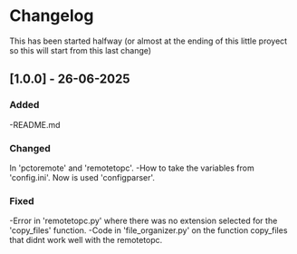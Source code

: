 # Changelog

This has been started halfway (or almost at the ending of this little proyect so this will start from this last change)

## [1.0.0] - 26-06-2025

### Added
-README.md
### Changed
In 'pctoremote' and 'remotetopc'.
-How to take the variables from 'config.ini'. Now is used 'configparser'. 
### Fixed
-Error in 'remotetopc.py' where there was no extension selected for the 'copy_files' function.
-Code in 'file_organizer.py' on the function copy_files that didnt work well with the remotetopc.